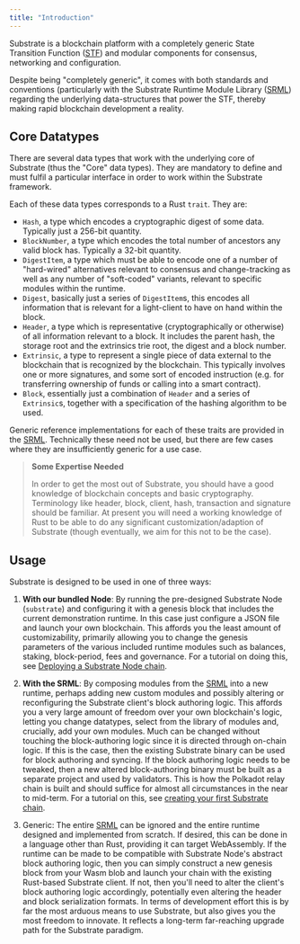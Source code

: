 ```yaml
---
title: "Introduction"
---
```

Substrate is a blockchain platform with a completely generic State Transition Function ([STF](overview/glossary.md#stf-state-transition-function)) and modular components for consensus, networking and configuration.

Despite being "completely generic", it comes with both standards and conventions (particularly with the Substrate Runtime Module Library ([SRML](overview/glossary.md#srml-substrate-runtime-module-library)) regarding the underlying data-structures that power the STF, thereby making rapid blockchain development a reality.

## Core Datatypes

There are several data types that work with the underlying core of Substrate (thus the "Core" data types). They are mandatory to define and must fulfil a particular interface in order to work within the Substrate framework.

Each of these data types corresponds to a Rust `trait`. They are:

- `Hash`, a type which encodes a cryptographic digest of some data. Typically just a 256-bit quantity.
- `BlockNumber`, a type which encodes the total number of ancestors any valid block has. Typically a 32-bit quantity.
- `DigestItem`, a type which must be able to encode one of a number of "hard-wired" alternatives relevant to consensus and change-tracking as well as any number of "soft-coded" variants, relevant to specific modules within the runtime.
- `Digest`, basically just a series of `DigestItem`s, this encodes all information that is relevant for a light-client to have on hand within the block.
- `Header`, a type which is representative (cryptographically or otherwise) of all information relevant to a block. It includes the parent hash, the storage root and the extrinsics trie root, the digest and a block number.
- `Extrinsic`, a type to represent a single piece of data external to the blockchain that is recognized by the blockchain. This typically involves one or more signatures, and some sort of encoded instruction (e.g. for transferring ownership of funds or calling into a smart contract).
- `Block`, essentially just a combination of `Header` and a series of `Extrinsic`s, together with a specification of the hashing algorithm to be used.

Generic reference implementations for each of these traits are provided in the [SRML](overview/glossary.md#srml-substrate-runtime-module-library). Technically these need not be used, but there are few cases where they are insufficiently generic for a use case.

> **Some Expertise Needed**
>
> In order to get the most out of Substrate, you should have a good knowledge of blockchain concepts and basic cryptography. Terminology like header, block, client, hash, transaction and signature should be familiar. At present you will need a working knowledge of Rust to be able to do any significant customization/adaption of Substrate (though eventually, we aim for this not to be the case).

## Usage

Substrate is designed to be used in one of three ways:

1. **With our bundled Node**: By running the pre-designed Substrate Node (`substrate`) and configuring it with a genesis block that includes the current demonstration runtime. In this case just configure a JSON file and launch your own blockchain. This affords you the least amount of customizability, primarily allowing you to change the genesis parameters of the various included runtime modules such as balances, staking, block-period, fees and governance. For a tutorial on doing this, see [Deploying a Substrate Node chain](tutorials/start-a-private-network-with-substrate.md).

2. **With the SRML**: By composing modules from the [SRML](overview/glossary.md#srml-substrate-runtime-module-library) into a new runtime, perhaps adding new custom modules and possibly altering or reconfiguring the Substrate client's block authoring logic. This affords you a very large amount of freedom over your own blockchain's logic, letting you change datatypes, select from the library of modules and, crucially, add your own modules. Much can be changed without touching the block-authoring logic since it is directed through on-chain logic. If this is the case, then the existing Substrate binary can be used for block authoring and syncing. If the block authoring logic needs to be tweaked, then a new altered block-authoring binary must be built as a separate project and used by validators. This is how the Polkadot relay chain is built and should suffice for almost all circumstances in the near to mid-term. For a tutorial on this, see [creating your first Substrate chain](tutorials/creating-your-first-substrate-chain.md).

3. Generic: The entire [SRML](overview/glossary.md#srml-substrate-runtime-module-library) can be ignored and the entire runtime designed and implemented from scratch. If desired, this can be done in a language other than Rust, providing it can target WebAssembly. If the runtime can be made to be compatible with Substrate Node's abstract block authoring logic, then you can simply construct a new genesis block from your Wasm blob and launch your chain with the existing Rust-based Substrate client. If not, then you'll need to alter the client's block authoring logic accordingly, potentially even altering the header and block serialization formats. In terms of development effort this is by far the most arduous means to use Substrate, but also gives you the most freedom to innovate. It reflects a long-term far-reaching upgrade path for the Substrate paradigm.
